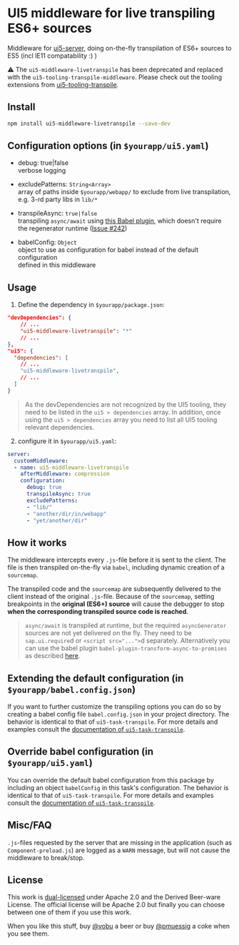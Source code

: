 # UI5 middleware for live transpiling ES6+ sources

Middleware for [ui5-server](https://github.com/SAP/ui5-server), doing on-the-fly transpilation of ES6+ sources to ES5 (incl IE11 compatability :) )

:warning: The `ui5-middleware-livetranspile` has been deprecated and replaced with the `ui5-tooling-transpile-middleware`. Please check out the tooling extensions from [ui5-tooling-transpile](https://www.npmjs.com/package/ui5-tooling-transpile).

## Install

```bash
npm install ui5-middleware-livetranspile --save-dev
```

## Configuration options (in `$yourapp/ui5.yaml`)

- debug: true|false  
verbose logging

- excludePatterns: `String<Array>`  
array of paths inside `$yourapp/webapp/` to exclude from live transpilation,  
e.g. 3-rd party libs in `lib/*`

- transpileAsync: `true|false`  
transpiling `async/await`  using [this Babel plugin](https://www.npmjs.com/package/babel-plugin-transform-async-to-promises), which doesn't require  
the regenerator runtime ([Issue #242](https://github.com/petermuessig/ui5-ecosystem-showcase/issues/242))

- babelConfig: `Object`  
object to use as configuration for babel instead of the default configuration  
defined in this middleware

## Usage

1. Define the dependency in `$yourapp/package.json`:

```json
"devDependencies": {
    // ...
    "ui5-middleware-livetranspile": "*"
    // ...
},
"ui5": {
  "dependencies": [
    // ...
    "ui5-middleware-livetranspile",
    // ...
  ]
}
```

> As the devDependencies are not recognized by the UI5 tooling, they need to be listed in the `ui5 > dependencies` array. In addition, once using the `ui5 > dependencies` array you need to list all UI5 tooling relevant dependencies.

2. configure it in `$yourapp/ui5.yaml`:

```yaml
server:
  customMiddleware:
  - name: ui5-middleware-livetranspile
    afterMiddleware: compression
    configuration:
      debug: true
      transpileAsync: true
      excludePatterns:
      - "lib/"
      - "another/dir/in/webapp"
      - "yet/another/dir"
```

## How it works

The middleware intercepts every `.js`-file before it is sent to the client. The file is then transpiled on-the-fly via `babel`, including dynamic creation of a `sourcemap`.

The transpiled code and the `sourcemap` are subsequently delivered to the client instead of the original `.js`-file. Because of the `sourcemap`, setting breakpoints in the **original (ES6+) source** will cause the debugger to stop **when the corresponding transpiled source code is reached**.

> `async/await` is transpiled at runtime, but the required `asyncGenerator` sources are not yet delivered on the fly. They need to be `sap.ui.require`d or `<script src="...">`d separately. Alternatively you can use the babel plugin `babel-plugin-transform-async-to-promises` as described [here](../ui5-task-transpile/README.md).

## Extending the default configuration (in `$yourapp/babel.config.json`)

If you want to further customize the transpiling options you can do so by creating a babel config file `babel.config.json` in your project directory. The behavior is identical to that of `ui5-task-transpile`. For more details and examples consult the [documentation of `ui5-task-transpile`](../ui5-task-transpile/README.md).

## Override babel configuration (in `$yourapp/ui5.yaml`)

You can override the default babel configuration from this package by including an object `babelConfig` in this task's configuration. The behavior is identical to that of `ui5-task-transpile`. For more details and examples consult the [documentation of `ui5-task-transpile`](../ui5-task-transpile/README.md).

## Misc/FAQ

`.js`-files requested by the server that are missing in the application (such as `Component-preload.js`) are logged as a `WARN` message, but will not cause the middleware to break/stop.

## License

This work is [dual-licensed](../../LICENSE) under Apache 2.0 and the Derived Beer-ware License. The official license will be Apache 2.0 but finally you can choose between one of them if you use this work.

When you like this stuff, buy [@vobu](https://twitter.com/vobu) a beer or buy [@pmuessig](https://twitter.com/pmuessig) a coke when you see them.

